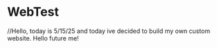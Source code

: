 # WebTest
//Hello, today is 5/15/25 and today ive decided to build my own custom website. Hello future me!
